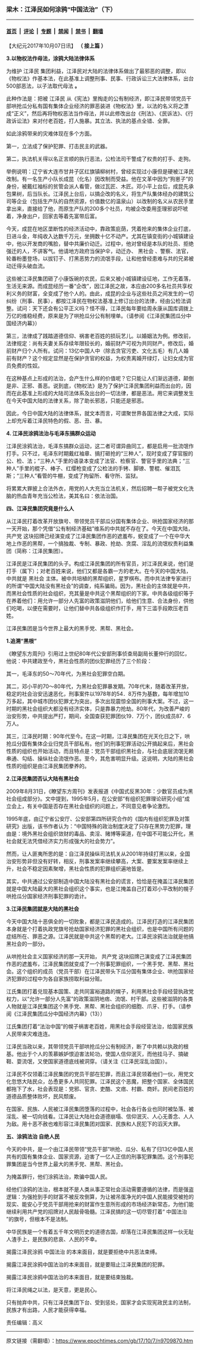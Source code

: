 ### 梁木：江泽民如何涂鸦“中国法治”（下）

---

#### [首页](../../../..?n9709870) &nbsp;|&nbsp; [评论](../../../../../epoch-comment?n9709870) &nbsp;|&nbsp; [专题](../../../../../epoch-special?n9709870) &nbsp;|&nbsp; [禁闻](../../../../../epoch-news?n9709870) &nbsp;|&nbsp; [禁书](../../../../../books?n9709870) &nbsp;|&nbsp; [翻墙](https://github.com/gfw-breaker/nogfw/blob/master/README.md?n9709870)


<div class="post_content" id="artbody" itemprop="articleBody">
 <!-- article content begin -->
 <p>
  【大纪元2017年10月07日讯】
  <strong>
   （
   <ok href="https://www.epochtimes.com/gb/17/10/7/n9709857.htm">
    接上篇
   </ok>
   ）
  </strong>
 </p>
 <p>
  <strong>
   3.以物权法作母法，涂鸦大陆法律体系
  </strong>
 </p>
 <p>
  为维护
  <ok href="https://www.epochtimes.com/gb/tag/%E6%B1%9F%E6%B3%BD%E6%B0%91.html">
   江泽民
  </ok>
  集团利益，江泽民对大陆的法律体系做出了最邪恶的调整，即以《物权法》作基本法，在此基准上调整刑事、民事、行政诉讼三大法律体系，出台500部恶法，以子法取代母法
  <strong>
   。
  </strong>
 </p>
 <p>
  此种作法是：把被
  <ok href="https://www.epochtimes.com/gb/tag/%E6%B1%9F%E6%B3%BD%E6%B0%91.html">
   江泽民
  </ok>
  从《宪法》里掏走的公有制经济，即江泽民带领党员干部哄抢瓜分私有国有集体企业经济的罪恶装进《物权法》里，以法的名义将之漂成“正义”，然后再将物权恶法当作母法，并以此修改出台《刑法》、《民诉法》、《行政诉讼法》来对付老百姓，打人施暴。其立法、执法的基点全错、全罪。
 </p>
 <p>
  如此涂鸦带来的灾难体现在多个方面。
 </p>
 <p>
  第一，立法成了保护犯罪、打击民主的武器。
 </p>
 <p>
  第二，执法机关得以名正言顺的执行恶法，公检法司干警成了权贵的打手、走狗。
 </p>
 <p>
  举例说明：辽宁省大连市甘井子区红旗镇柳树村，曾经实现过小康但是硬被江泽民改制。有一名生产小队长成昆（化名）因改制而受益。他在文革中因为“狗崽子”的身份，被戴红袖标的贫管会派人看管，做过瓦匠、木匠。邓小平上台后，成昆先承包果树，后当队长。江泽民上台后，以搞企改的名义，将生产队集体经办的建筑公司等企业（包括生产队的自然资源，价值数亿的温泉山）以改制的名义从农民手里拿出来，直接给了他，而原生产队的200多个社员，均被企改委用歪理邪说吓唬着，净身出户，回家去等着先富带后富。
 </p>
 <p>
  今天，成昆在地区垄断性的经济活动中，靠政策庇荫，凭着抢来的集体企业打底，日进斗金，年纯收入达数千万元，坐拥数十亿不动产。尤其在镇变街的小城镇建设中，他以开发商的嘴脸，替中共廉价动迁。过程中，他对曾经是本队的社员、拒绝强迁的人，不讲客气。他请地方政府当保护伞，动迁办、
  <ok href="https://www.epochtimes.com/gb/tag/%E9%BB%91%E7%A4%BE%E4%BC%9A.html">
   黑社会
  </ok>
  、警察、法官，轮番粉墨登场，以拔钉子、打黑恶势力的流氓手段，让和他曾经患难与共的兄弟被动迁得头破血流。
 </p>
 <p>
  这些被江泽民集团砸了小康饭碗的农民，后来又被小城镇建设征地，工作无着落，生活无来源。而成昆经历一番“企改”，因江泽民之故，本应由200多名社员共享权利义务的财富，全变成了他个人的。由此，成昆的企业与这些社员之间发生的一切纠纷（刑事、民事），都按江泽民在物权法基准上修订出台的法律，经由公检法调整。试问：天下还会有公平正义吗？怪不得，江泽民每年要给周永康从国库调拨上万亿的维稳经费，原来是为了哄抢瓜分公有制埋单。（请参阅《江泽民集团瓜分中国经济内幕》）
 </p>
 <p>
  第三，法律成了践踏道德信仰、祸害老百姓的损玩艺儿。以婚姻法为例。修改前，法律规定：尚有夫妻关系存续年限较长的，婚前财产可视为共同财产。修改后，婚前财产归个人所有。试问：13亿中国人中（除去贪官污吏、文化五毛）有几人婚前有财产？这个规定显然是在保护贪官的权益，为权贵离婚开绿灯，让妇女成为官员免费的性奴。
 </p>
 <p>
  在这种基点上形成的法治，会产生什么样的价值呢？它只能让人们渐远道德，颠倒是非、正邪、善恶。说到底，《物权法》是为了保护江泽民集团利益而出台的，因而在此基准上形成的大陆司法体系及出台的一切法律，都是恶法。用它来调整发生在今天中国大陆的法律关系，除了助长邪恶，只能还是邪恶。
 </p>
 <p>
  因此，今日中国大陆的法律体系，就文本而言，可谓聚世界各国法律之大成，实际上却充斥着江泽民特色的假、恶、丑、暴。
 </p>
 <p>
  <strong>
   4.
  </strong>
  <strong>
   江泽民涂鸦法治与毛泽东搞群众运动
  </strong>
 </p>
 <p>
  江泽民涂鸦法治，毛泽东搞群众运动，这二者可谓异曲同工，都是启用一批流氓作打手。只不过，毛泽东时期戴红袖章、搞打砸抢的“三种人”，现时变成了穿官服的公、检、法；“三种人”手里的语录本变成了法官、检察官、警官手里的法典；“三种人”手里的棍子、棒子、红缨枪变成了公检法的手铐、脚镣、警棍、催泪瓦斯；“三种人”看管的牛棚，变成了拘留所、看守所、监狱。
 </p>
 <p>
  将累累大罪披上合法外衣，用党的人大充当立法机关，然后招聘一帮子被党文化洗脑的热血青年充当公检法，美其名曰：依法治国。
 </p>
 <p>
  <strong>
   四、江泽民集团究竟是什么人
  </strong>
 </p>
 <p>
  从江泽民打着改革开放旗号、带领党员干部瓜分国有集体企业、哄抢国家经济的那一天开始，那个凭借“公有制经济基础”维系的中共就不存在了。今天在中国大陆，
  <ok href="https://www.epochtimes.com/gb/tag/%E5%85%B1%E4%BA%A7%E5%85%9A.html">
   共产党
  </ok>
  这块招牌己经演变成了江泽民集团作恶的遮羞布，蜕变成了一个在中华大地上作恶的黑帮，一个搞独裁、专制、暴政、抢劫、贪腐、淫乱的流氓权贵利益集团（简称：江泽民集团）。
 </p>
 <p>
  江泽民是江泽民集团的头子。构成江泽民集团的所有官员，对江泽民来说，他们是打手（属下）；对老百姓来说，他们又都是各霸一方的老大。在今天的中国大陆，中共就是
  <ok href="https://www.epochtimes.com/gb/tag/%E9%BB%91%E7%A4%BE%E4%BC%9A.html">
   黑社会
  </ok>
  主体。被中共培植的黑帮组织，星罗棋布。而中共法律专家进行的所谓“中国大陆没有黑社会”的调查，纯系骗局。因为，黑社会的主体就是中共，而黑社会性质的社会组织，充其量是中共这个黑帮组织的下家。中共各级组织等于在养着他们：用允许一部分人先富的政策滋阴他们，给他们生意、合法身份，供他们吃喝，以便在需要时，让他们替中共各级组织作打手，用下三滥手段欺压老百姓。
 </p>
 <p>
  江泽民集团是当今世界上最大的黑手党、黑帮、黑社会。
 </p>
 <p>
  <strong>
   1.追溯“黑根”
  </strong>
 </p>
 <p>
  《瞭望东方周刋》引用过上世纪80年代公安部刑事侦查局副局长董仲行的回忆，他说：中共建政至今，黑社会性质的团伙犯罪经历了三个阶段：
 </p>
 <p>
  其一，毛泽东的50～70年代，为黑社会犯罪空白期。
 </p>
 <p>
  其二，邓小平的70～80年代，为黑社会犯罪暴发期。70年代末，随着改革开放，稳定的社会治安迅速恶化，刑事案件以1978年的54．8万件为基数，每年增加10万多起，其中城市团伙犯罪尤为突出，多次出现震惊全国的刑事大案。不过，这一时期的黑社会组织大都没有经济实体，只是靠暴力抢劫。80年代，为改善严峻的治安形势，中共提出严打，期间，全国查获犯罪团伙19．7万个，团伙成员87．6万人。
 </p>
 <p>
  其三，江泽民时期：90年代至今。在这一时期，江泽民集团在光天化日之下，哄抢瓜分国有集体企业归党员干部私有。他们的刑事犯罪活动公开搞起来后，黑社会性质的组织也开始活动，而且特点是：党员干部组织黑社会，与社会底层流氓无赖串通、勾结、操纵社会流氓作恶。至今，其危害明显升级。这说明，大陆的黑社会性质的组织是由江泽民集团豢养的。
 </p>
 <p>
  <strong>
  </strong>
  <strong>
   2.江泽民集团否认大陆有黑社会
  </strong>
 </p>
 <p>
  2009年8月31日，《瞭望东方周刊》发表报道《中国式反黑30年：少数官员成为黑社会组成部分》。文中提到，1995年5月，在公安部“有组织犯罪理论研究小组”成立会上，有关中国是否存在黑社会组织的问题上，不同意见者争论激烈。
 </p>
 <p>
  1995年底，由辽宁省公安厅、公安部第四所研究合作的《国内有组织犯罪及对策研究》出版，该书作者认为：“中国特殊的政治制度决定了只存在黑势力犯罪，理由是：境外黑社会组织敛财的毒品、卖淫、赌博等渠道，在中国不可能公开化，黑社会就无法凭借经济实力形成强大的社会势力”。
 </p>
 <p>
  然而，让人匪夷所思的是：自江泽民操纵司法机关从2001年持续打黑以来，全国治安形势非但没有好转，相反，刑事发案率继续攀高，大案、要案发案率继续上升，社会不稳定因素聚增，黑社会性质的犯罪组织遍地皆是。
 </p>
 <p>
  其实，中共通过公安部制造中国大陆没有黑社会的谎言，恰恰是在掩盖江泽民集团就是中国大陆最大的黑社会组织这个事实，也是江掩盖自己打着邓小平改制的幌子哄抢瓜分国家经济刑事犯罪的诡计。
 </p>
 <p>
  <strong>
   3.江泽民集团就是大陆的黑社会
  </strong>
 </p>
 <p>
  今天中国大陆十恶俱全的一切败象，都是江泽民造成的。江泽民打造的江泽民集团本身就是个打着执政党旗号抢劫国家经济犯罪的黑社会组织，也是中国所有问题的症结所在、罪恶之源。江泽民就是中共这个黑帮的老大。江泽民涂鸦法治就是他搞黑社会的一部分。
 </p>
 <p>
  从哄抢社会主义国家经济的那一天开始，
  <ok href="https://www.epochtimes.com/gb/tag/%E5%85%B1%E4%BA%A7%E5%85%9A.html">
   共产党
  </ok>
  这块招牌己演变成了江泽民集团作恶的遮羞布，江泽民集团就变成了一个刑事犯罪组织，一个黑手党、黑帮、黑社会。这个组织的成员（党员干部）在江泽民带头下瓜分国有集体企业、哄抢国家经济犯罪的过程中为各自家族捞取利益分赃。
 </p>
 <p>
  江氏集团打着兑现基本国策、走共同富裕道路的幌子，利用黑社会手段经营执政党权力，以“允许一部分人先富”的政策滋阴地痞、流氓、村干部。这些被滋阴的各类人物就是江泽民集团这个黑手党、黑帮、黑社会组织的细胞、爪牙、打手。（请参阅《江泽民集团瓜分中国经济内幕》（13））
 </p>
 <p>
  江氏集团打着“法治中国”的幌子祸害老百姓，用黑社会手段经营法治，给国家民族人民带来灾难连连。
 </p>
 <p>
  江泽民当政以来，其带领党员干部哄抢瓜分公有制经济，断了中共赖以执政的根基。他出于个人的羡慕嫉妒恨迫害法轮功，使国人信仰泯灭，而他挂马子、搞破鞋、耍流氓，又使国家道德底线被洞穿。（请关注《江泽民淫乱治国》）。
 </p>
 <p>
  江泽民不仅领着江泽民集团的党员干部在犯罪，而且江泽民领着他们一伙，用党文化忽悠大陆民众，怂恿更多人共同犯罪。江泽民这个恶魔，把整个国家、全体国民都拖下了水，社会表现是：党邪、官贪、吏酷、文痞、村霸、商奸。民间老百姓的道德品质整体败坏，民风颓废。
 </p>
 <p>
  在国家、民族、人民被江泽民集团堕落的过程中，社会各行各业也同时被坠落、被淫乱、被一切向钱看。江泽民让大陆社会道德崩塌、信仰泯灭、人心无善念、人人为敌。用十恶不赦也难形容江泽民集团对国家、民族和人民犯下的滔天大罪。
 </p>
 <p>
  <strong>
   五、涂鸦法治 自绝人民
  </strong>
 </p>
 <p>
  今天的中共，是一个由江泽民带领“党员干部”哄抢、瓜分、私有了归13亿中国人民共有的国有集体企业、国家资源，迫害了一亿人正信的刑事犯罪集团。这个刑事犯罪集团是当今世界上最大的黑手党、黑帮、黑社会。
 </p>
 <p>
  为掩盖罪行，他们涂鸦法治，欺骗中国人民。
 </p>
 <p>
  经他们涂鸦的法治，根本就不是人类从事正常社会活动需要遵循的法律，而是强盗逻辑：为强抢到手的财富不被反攻倒算，为让被吊蛋净光的中国人民能接受被抢的现实、能安心于党员干部用抢来的财富作生意所形成的市场经济新常态，为他们能继续利用共产党的招牌对人民敲骨吸髓。江泽民搞的这一切尽管打着“
  <ok href="https://www.epochtimes.com/gb/tag/%E4%B8%AD%E5%9B%BD%E6%B3%95%E6%B2%BB.html">
   中国法治
  </ok>
  ”的旗号，但根本不是法制。
 </p>
 <p>
  中华民族是一个有着五千年文明历史的道德古国，却落在江泽民集团这样一伙无耻人渣手上，是民族的悲哀、人民的不幸。
 </p>
 <p>
  揭露江泽民涂鸦
  <ok href="https://www.epochtimes.com/gb/tag/%E4%B8%AD%E5%9B%BD%E6%B3%95%E6%B2%BB.html">
   中国法治
  </ok>
  的本来面目，就是要拒绝中共恶法束缚。
 </p>
 <p>
  揭露江泽民涂鸦中国法治的本来面目，就是要阻止江泽民集团的犯罪。
 </p>
 <p>
  揭露江泽民涂鸦中国法治的本来面目，就是要结束独裁。
 </p>
 <p>
  将江泽民绳之以法，是天意，更是民心。
 </p>
 <p>
  只有抛弃中共，只有江泽民集团下台、受到惩处，国家才会实现宪政民主的法制，民族才有出路，人民才能获得幸福。
 </p>
 <p>
  责任编辑：高义
 </p>
 <!-- article content end -->
 <div id="below_article_ad">
 </div>
</div>


---

原文链接（需翻墙）：https://www.epochtimes.com/gb/17/10/7/n9709870.htm